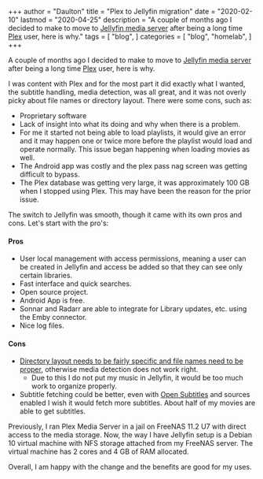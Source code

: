 +++
author = "Daulton"
title = "Plex to Jellyfin migration"
date = "2020-02-10"
lastmod = "2020-04-25"
description = "A couple of months ago I decided to make to move to [Jellyfin media server](https://jellyfin.org/) after being a long time [Plex](https://www.plex.tv/) user, here is why."
tags = [
    "blog",
]
categories = [
    "blog",
    "homelab",
]
+++

A couple of months ago I decided to make to move to [Jellyfin media server](https://jellyfin.org/) after being a long time [Plex](https://www.plex.tv/) user, here is why.
<!--more-->

I was content with Plex and for the most part it did exactly what I wanted, the subtitle handling, media detection, was all great, and it was not overly picky about file names or directory layout. There were some cons, such as:

* Proprietary software
* Lack of insight into what its doing and why when there is a problem.
* For me it started not being able to load playlists, it would give an error and it may happen one or twice more before the playlist would load and operate normally. This issue began happening when loading movies as well.
* The Android app was costly and the plex pass nag screen was getting difficult to bypass.
* The Plex database was getting very large, it was approximately 100 GB when I stopped using Plex. This may have been the reason for the prior issue.

The switch to Jellyfin was smooth, though it came with its own pros and cons. Let's start with the pro's:

#### Pros

* User local management with access permissions, meaning a user can be created in Jellyfin and access be added so that they can see only certain libraries.
* Fast interface and quick searches.
* Open source project.
* Android App is free.
* Sonnar and Radarr are able to integrate for Library updates, etc. using the Emby connector.
* Nice log files.

#### Cons

* [Directory layout needs to be fairly specific and file names need to be proper](https://jellyfin.org/docs/general/server/media/shows.html), otherwise media detection does not work right.
	* Due to this I do not put my music in Jellyfin, it would be too much work to organize properly.
* Subtitle fetching could be better, even with [Open Subtitles](https://jellyfin.org/docs/general/server/plugins/open-subtitles.html) and sources enabled I wish it would fetch more subtitles. About half of my movies are able to get subtitles.

Previously, I ran Plex Media Server in a jail on FreeNAS 11.2 U7 with direct access to the media storage. Now, the way I have Jellyfin setup is a Debian 10 virtual machine with NFS storage attached from my FreeNAS server. The virtual machine has 2 cores and 4 GB of RAM allocated.

Overall, I am happy with the change and the benefits are good for my uses.

